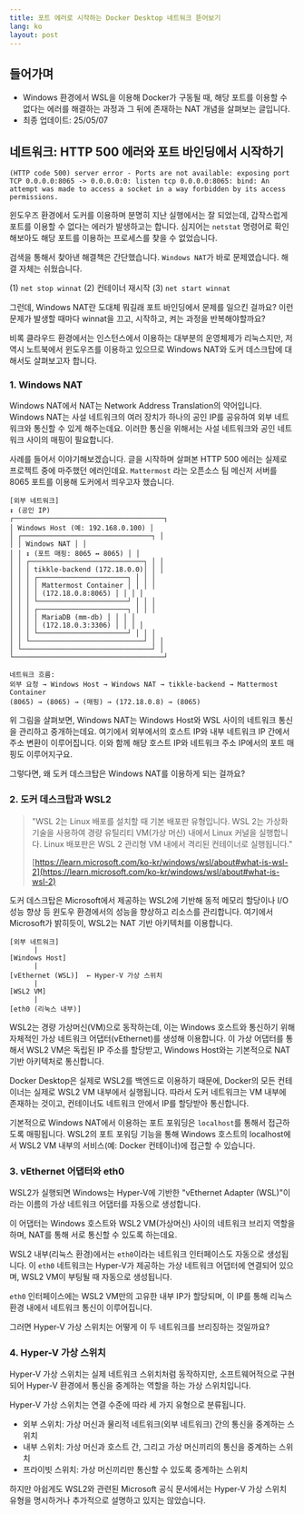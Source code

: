 ```yaml
---
title: 포트 에러로 시작하는 Docker Desktop 네트워크 뜯어보기
lang: ko
layout: post
---
```


## 들어가며

- Windows 환경에서 WSL을 이용해 Docker가 구동될 때, 해당 포트를 이용할 수 없다는 에러를 해결하는 과정과 그 뒤에 존재하는 NAT 개념을 살펴보는 글입니다.
- 최종 업데이트: 25/05/07

## 네트워크: HTTP 500 에러와 포트 바인딩에서 시작하기

```
(HTTP code 500) server error - Ports are not available: exposing port TCP 0.0.0.0:8065 -> 0.0.0.0:0: listen tcp 0.0.0.0:8065: bind: An attempt was made to access a socket in a way forbidden by its access permissions.
```

윈도우즈 환경에서 도커를 이용하며 분명히 지난 실행에서는 잘 되었는데, 갑작스럽게 포트를 이용할 수 없다는 에러가 발생하고는 합니다. 심지어는 `netstat` 명령어로 확인해보아도 해당 포트를 이용하는 프로세스를 찾을 수 없었습니다.

검색을 통해서 찾아낸 해결책은 간단했습니다. `Windows NAT`가 바로 문제였습니다. 해결 자체는 쉬웠습니다.

(1) `net stop winnat`
(2) 컨테이너 재시작
(3) `net start winnat`

그런데, Windows NAT란 도대체 뭐길래 포트 바인딩에서 문제를 일으킨 걸까요? 이런 문제가 발생할 때마다 winnat을 끄고, 시작하고, 켜는 과정을 반복해야할까요?

비록 클라우드 환경에서는 인스턴스에서 이용하는 대부분의 운영체제가 리눅스지만, 저 역시 노트북에서 윈도우즈를 이용하고 있으므로 Windows NAT와 도커 데스크탑에 대해서도 살펴보고자 합니다.

### 1. Windows NAT

Windows NAT에서 NAT는 Network Address Translation의 약어입니다. Windows NAT는 사설 네트워크의 여러 장치가 하나의 공인 IP를 공유하여 외부 네트워크와 통신할 수 있게 해주는데요. 이러한 통신을 위해서는 사설 네트워크와 공인 네트워크 사이의 매핑이 필요합니다.

사례를 들어서 이야기해보겠습니다. 글을 시작하며 살펴본 HTTP 500 에러는 실제로 프로젝트 중에 마주했던 에러인데요. `Mattermost` 라는 오픈소스 팀 메신저 서버를 8065 포트를 이용해 도커에서 띄우고자 했습니다.

```
[외부 네트워크]
↕️ (공인 IP)
┌─────────────────────────────────────┐
│ Windows Host (예: 192.168.0.100) │
│ ┌────────────────────────────────┐ │
│ │ Windows NAT │ │
│ │ ↕️ (포트 매핑: 8065 ↔ 8065) │ │
│ │ ┌────────────────────────────┐ │ │
│ │ │ tikkle-backend (172.18.0.0)│ │ │
│ │ │ ┌──────────────────────┐ │ │ │
│ │ │ │ Mattermost Container │ │ │ │
│ │ │ │ (172.18.0.8:8065) │ │ │ │
│ │ │ └──────────────────────┘ │ │ │
│ │ │ ┌──────────────────────┐ │ │ │
│ │ │ │ MariaDB (mm-db) │ │ │ │
│ │ │ │ (172.18.0.3:3306) │ │ │ │
│ │ │ └──────────────────────┘ │ │ │
│ │ └────────────────────────────┘ │ │
│ └────────────────────────────────┘ │
└─────────────────────────────────────┘

네트워크 흐름:
외부 요청 → Windows Host → Windows NAT → tikkle-backend → Mattermost Container
(8065) → (8065) → (매핑) → (172.18.0.8) → (8065)
```

위 그림을 살펴보면, Windows NAT는 Windows Host와 WSL 사이의 네트워크 통신을 관리하고 중개하는데요. 여기에서 외부에서의 호스트 IP와 내부 네트워크 IP 간에서 주소 변환이 이루어집니다. 이와 함께 해당 호스트 IP와 네트워크 주소 IP에서의 포트 매핑도 이루어지구요.

그렇다면, 왜 도커 데스크탑은 Windows NAT를 이용하게 되는 걸까요?

### 2. 도커 데스크탑과 WSL2

> "WSL 2는 Linux 배포를 설치할 때 기본 배포판 유형입니다. WSL 2는 가상화 기술을 사용하여 경량 유틸리티 VM(가상 머신) 내에서 Linux 커널을 실행합니다. Linux 배포판은 WSL 2 관리형 VM 내에서 격리된 컨테이너로 실행됩니다."
>
> [https://learn.microsoft.com/ko-kr/windows/wsl/about#what-is-wsl-2](https://learn.microsoft.com/ko-kr/windows/wsl/about#what-is-wsl-2)

도커 데스크탑은 Microsoft에서 제공하는 WSL2에 기반해 동적 메모리 할당이나 I/O 성능 향상 등 윈도우 환경에서의 성능을 향상하고 리소스를 관리합니다. 여기에서 Microsoft가 밝히듯이, WSL2는 NAT 기반 아키텍처를 이용합니다.

```
[외부 네트워크]
      |
[Windows Host]
      |
[vEthernet (WSL)]  ← Hyper-V 가상 스위치
      |
[WSL2 VM]
      |
[eth0 (리눅스 내부)]
```

WSL2는 경량 가상머신(VM)으로 동작하는데, 이는 Windows 호스트와 통신하기 위해 자체적인 가상 네트워크 어댑터(vEthernet)를 생성해 이용합니다. 이 가상 어댑터를 통해서 WSL2 VM은 독립된 IP 주소를 할당받고, Windows Host와는 기본적으로 NAT 기반 아키텍처로 통신합니다.

Docker Desktop은 실제로 WSL2를 백엔드로 이용하기 때문에, Docker의 모든 컨테이너는 실제로 WSL2 VM 내부에서 실행됩니다. 따라서 도커 네트워크는 VM 내부에 존재하는 것이고, 컨테이너도 네트워크 안에서 IP를 할당받아 통신합니다.

기본적으로 Windows NAT에서 이용하는 포트 포워딩은 `localhost`를 통해서 접근하도록 매핑됩니다. WSL2의 포트 포워딩 기능을 통해 Windows 호스트의 localhost에서 WSL2 VM 내부의 서비스(예: Docker 컨테이너)에 접근할 수 있습니다.

### 3. vEthernet 어댑터와 eth0

WSL2가 실행되면 Windows는 Hyper-V에 기반한 "vEthernet Adapter (WSL)"이라는 이름의 가상 네트워크 어댑터를 자동으로 생성합니다.

이 어댑터는 Windows 호스트와 WSL2 VM(가상머신) 사이의 네트워크 브리지 역할을 하며, NAT를 통해 서로 통신할 수 있도록 하는데요.

WSL2 내부(리눅스 환경)에서는 `eth0`이라는 네트워크 인터페이스도 자동으로 생성됩니다. 이 `eth0` 네트워크는 Hyper-V가 제공하는 가상 네트워크 어댑터에 연결되어 있으며, WSL2 VM이 부팅될 때 자동으로 생성됩니다.

`eth0` 인터페이스에는 WSL2 VM만의 고유한 내부 IP가 할당되며, 이 IP를 통해 리눅스 환경 내에서 네트워크 통신이 이루어집니다.

그러면 Hyper-V 가상 스위치는 어떻게 이 두 네트워크를 브리징하는 것일까요?

### 4. Hyper-V 가상 스위치

Hyper-V 가상 스위치는 실제 네트워크 스위치처럼 동작하지만, 소프트웨어적으로 구현되어 Hyper-V 환경에서 통신을 중계하는 역할을 하는 가상 스위치입니다.

Hyper-V 가상 스위치는 연결 수준에 따라 세 가지 유형으로 분류됩니다.

- 외부 스위치: 가상 머신과 물리적 네트워크(외부 네트워크) 간의 통신을 중계하는 스위치
- 내부 스위치: 가상 머신과 호스트 간, 그리고 가상 머신끼리의 통신을 중계하는 스위치
- 프라이빗 스위치: 가상 머신끼리만 통신할 수 있도록 중계하는 스위치

하지만 아쉽게도 WSL2와 관련된 Microsoft 공식 문서에서는 Hyper-V 가상 스위치 유형을 명시하거나 추가적으로 설명하고 있지는 않았습니다.
